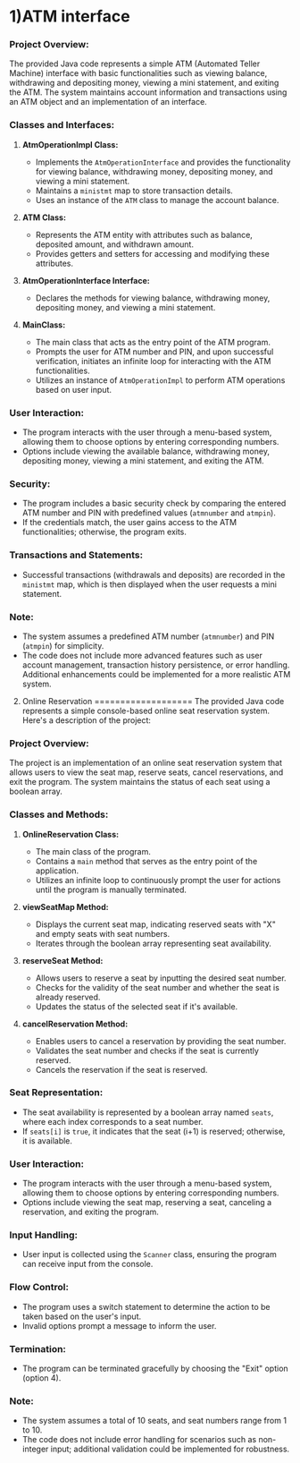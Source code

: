 1)ATM interface
==========
### Project Overview:

The provided Java code represents a simple ATM (Automated Teller Machine) interface with basic functionalities such as viewing balance, withdrawing and depositing money, viewing a mini statement, and exiting the ATM. The system maintains account information and transactions using an ATM object and an implementation of an interface.

### Classes and Interfaces:

1. **AtmOperationImpl Class:**
   - Implements the `AtmOperationInterface` and provides the functionality for viewing balance, withdrawing money, depositing money, and viewing a mini statement.
   - Maintains a `ministmt` map to store transaction details.
   - Uses an instance of the `ATM` class to manage the account balance.

2. **ATM Class:**
   - Represents the ATM entity with attributes such as balance, deposited amount, and withdrawn amount.
   - Provides getters and setters for accessing and modifying these attributes.

3. **AtmOperationInterface Interface:**
   - Declares the methods for viewing balance, withdrawing money, depositing money, and viewing a mini statement.

4. **MainClass:**
   - The main class that acts as the entry point of the ATM program.
   - Prompts the user for ATM number and PIN, and upon successful verification, initiates an infinite loop for interacting with the ATM functionalities.
   - Utilizes an instance of `AtmOperationImpl` to perform ATM operations based on user input.

### User Interaction:

- The program interacts with the user through a menu-based system, allowing them to choose options by entering corresponding numbers.
- Options include viewing the available balance, withdrawing money, depositing money, viewing a mini statement, and exiting the ATM.

### Security:

- The program includes a basic security check by comparing the entered ATM number and PIN with predefined values (`atmnumber` and `atmpin`).
- If the credentials match, the user gains access to the ATM functionalities; otherwise, the program exits.

### Transactions and Statements:

- Successful transactions (withdrawals and deposits) are recorded in the `ministmt` map, which is then displayed when the user requests a mini statement.

### Note:

- The system assumes a predefined ATM number (`atmnumber`) and PIN (`atmpin`) for simplicity.
- The code does not include more advanced features such as user account management, transaction history persistence, or error handling. Additional enhancements could be implemented for a more realistic ATM system.

2) Online Reservation
===================
The provided Java code represents a simple console-based online seat reservation system. Here's a description of the project:

### Project Overview:

The project is an implementation of an online seat reservation system that allows users to view the seat map, reserve seats, cancel reservations, and exit the program. The system maintains the status of each seat using a boolean array.

### Classes and Methods:

1. **OnlineReservation Class:**
   - The main class of the program.
   - Contains a `main` method that serves as the entry point of the application.
   - Utilizes an infinite loop to continuously prompt the user for actions until the program is manually terminated.

2. **viewSeatMap Method:**
   - Displays the current seat map, indicating reserved seats with "X" and empty seats with seat numbers.
   - Iterates through the boolean array representing seat availability.

3. **reserveSeat Method:**
   - Allows users to reserve a seat by inputting the desired seat number.
   - Checks for the validity of the seat number and whether the seat is already reserved.
   - Updates the status of the selected seat if it's available.

4. **cancelReservation Method:**
   - Enables users to cancel a reservation by providing the seat number.
   - Validates the seat number and checks if the seat is currently reserved.
   - Cancels the reservation if the seat is reserved.

### Seat Representation:

- The seat availability is represented by a boolean array named `seats`, where each index corresponds to a seat number.
- If `seats[i]` is `true`, it indicates that the seat (i+1) is reserved; otherwise, it is available.

### User Interaction:

- The program interacts with the user through a menu-based system, allowing them to choose options by entering corresponding numbers.
- Options include viewing the seat map, reserving a seat, canceling a reservation, and exiting the program.

### Input Handling:

- User input is collected using the `Scanner` class, ensuring the program can receive input from the console.

### Flow Control:

- The program uses a switch statement to determine the action to be taken based on the user's input.
- Invalid options prompt a message to inform the user.

### Termination:

- The program can be terminated gracefully by choosing the "Exit" option (option 4).

### Note:

- The system assumes a total of 10 seats, and seat numbers range from 1 to 10.
- The code does not include error handling for scenarios such as non-integer input; additional validation could be implemented for robustness.
